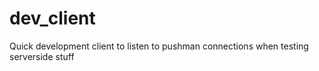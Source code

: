 # dev_client
Quick development client to listen to pushman connections when testing serverside stuff

